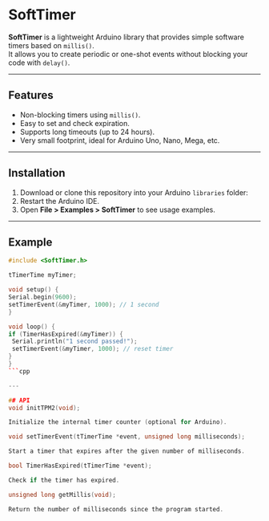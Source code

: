# SoftTimer

**SoftTimer** is a lightweight Arduino library that provides simple software timers based on `millis()`.  
It allows you to create periodic or one-shot events without blocking your code with `delay()`.

---

## Features
- Non-blocking timers using `millis()`.
- Easy to set and check expiration.
- Supports long timeouts (up to 24 hours).
- Very small footprint, ideal for Arduino Uno, Nano, Mega, etc.

---

## Installation
1. Download or clone this repository into your Arduino `libraries` folder:
2. Restart the Arduino IDE.
3. Open **File > Examples > SoftTimer** to see usage examples.

---

## Example

```cpp
#include <SoftTimer.h>

tTimerTime myTimer;

void setup() {
Serial.begin(9600);
setTimerEvent(&myTimer, 1000); // 1 second
}

void loop() {
if (TimerHasExpired(&myTimer)) {
 Serial.println("1 second passed!");
 setTimerEvent(&myTimer, 1000); // reset timer
}
}
```cpp

---

## API
void initTPM2(void);

Initialize the internal timer counter (optional for Arduino).

void setTimerEvent(tTimerTime *event, unsigned long milliseconds);

Start a timer that expires after the given number of milliseconds.

bool TimerHasExpired(tTimerTime *event);

Check if the timer has expired.

unsigned long getMillis(void);

Return the number of milliseconds since the program started.
